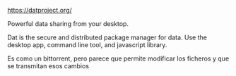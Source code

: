 https://datproject.org/

Powerful data sharing from your desktop.

Dat is the secure and distributed package manager for data. Use the desktop app, command line tool, and javascript library.


Es como un bittorrent, pero parece que permite modificar los ficheros y que se transmitan esos cambios
